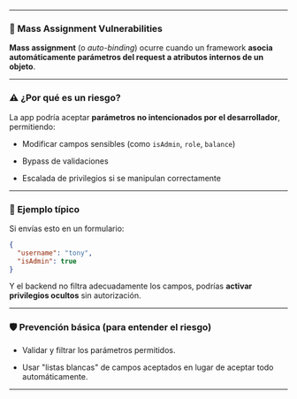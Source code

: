 
---

### 🧨 Mass Assignment Vulnerabilities

**Mass assignment** (o _auto-binding_) ocurre cuando un framework **asocia automáticamente parámetros del request a atributos internos de un objeto**.

---

### ⚠️ ¿Por qué es un riesgo?

La app podría aceptar **parámetros no intencionados por el desarrollador**, permitiendo:

- Modificar campos sensibles (como `isAdmin`, `role`, `balance`)
    
- Bypass de validaciones
    
- Escalada de privilegios si se manipulan correctamente
    

---

### 🧪 Ejemplo típico

Si envías esto en un formulario:

```json
{
  "username": "tony",
  "isAdmin": true
}
```

Y el backend no filtra adecuadamente los campos, podrías **activar privilegios ocultos** sin autorización.

---

### 🛡️ Prevención básica (para entender el riesgo)

- Validar y filtrar los parámetros permitidos.
    
- Usar "listas blancas" de campos aceptados en lugar de aceptar todo automáticamente.
    

---

